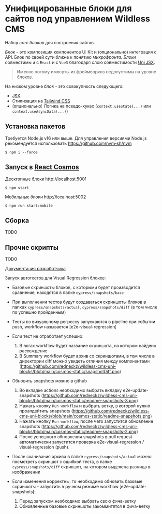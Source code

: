 # Унифицированные блоки для сайтов под управлением Wildless CMS

Набор _core блоков_ для построения сайтов.

_Блок_ - это композиция компонентов UI Kit и (опционально) интеграция с API. Блок по своей сути ближе к понятию _микрофронта_.
_Блоки_ совместимы и с `React` и c `Vue3` благодаря слою совместимости [Uni JSX](https://github.com/redneckz/uni-jsx/).

> Именно потому импорты из фреймворков недопустимы на уровне блоков.

На низком уровне _блок_ - это совокупность следующего:

- [JSX](https://reactjs.org/blog/2020/09/22/introducing-the-new-jsx-transform.html#typescript)
- Стилизация на [Tailwind CSS](https://tailwindcss.com/)
- (опционально) Логика на псевдо-хуках (`context.useState(...)` или `context.useAsyncData(...)`)

## Установка пакетов

Требуется Node.js v16 или выше. Для управления версиями Node.js рекомендуется использовать https://github.com/nvm-sh/nvm

```
$ npm i --force
```

## Запуск в [React Cosmos](https://github.com/react-cosmos/react-cosmos)

Десктопные блоки http://localhost:5001

```
$ npm start
```

Мобильные блоки http://localhost:5002

```
$ npm run start:mobile
```

## Сборка

TODO

## Прочие скрипты

TODO

[Документация разработчика](./DEVDOC.md)

Запуск автотестов для Visual Regression блоков:

- Базовые скриншоты блоков, с которыми будет производится сравнение, находятся в папке `cypress/snapshots/base`
- При выполнении тестов будут создаваться скриншоты блоков в папках `cypress/snapshots/actual`, `cypress/snapshots/diff` (в том числе по успешно пройденным)
- Тесты по визуальному регрессу запускаются в pipeline при событии push, workflow называется [e2e-visual-regression] 
- Если тест не отработает успешно:
  1. В логах workflow будет название скриншота, на котором найдено расхождение
  2. В Summary workflow будет архив со скриншотами, в том числе в директории diff можно увидеть отличия между компонентами (https://github.com/redneckz/wildless-cms-uni-blocks/blob/main/cosmos-static/snapshotDiff.png)
  
- Обновить snapshots можно в github 
  1. Во вкладке actions необходимо выбрать вкладку e2e-update-snapshots (https://github.com/redneckz/wildless-cms-uni-blocks/blob/main/cosmos-static/readme-snapshots-3.png)
  2. Нажать кнопку `Run workflow` и выбрать ветку, в которой нужно проапдейтить snapshots (https://github.com/redneckz/wildless-cms-uni-blocks/blob/main/cosmos-static/readme-snapshots.png)
  3. Нажать кнопку `Run workflow`, после чего запустится обновление snapshots (https://github.com/redneckz/wildless-cms-uni-blocks/blob/main/cosmos-static/readme-snapshots-2.png)
  4. После успешного обновления snapshots в pull request автоматически запустится проверка e2e-visual-regression / visual-regression (push).

- После скачивания архива в папке `cypress/snapshots/actual` можно посмотреть скриншот с ошибкой теста, в папке `cypress/snapshots/diff` скриншот, на котором выделена разница в изображении
- Если изменения корректны, то необходимо обновить базовые скриншоты - запустить в ручном режиме workflow [e2e-update-snapshots]:
  1. Перед запуском необходимо выбрать свою фича-ветку
  2. Обновленные базовые скриншоты закоммитятся в фича-ветку
